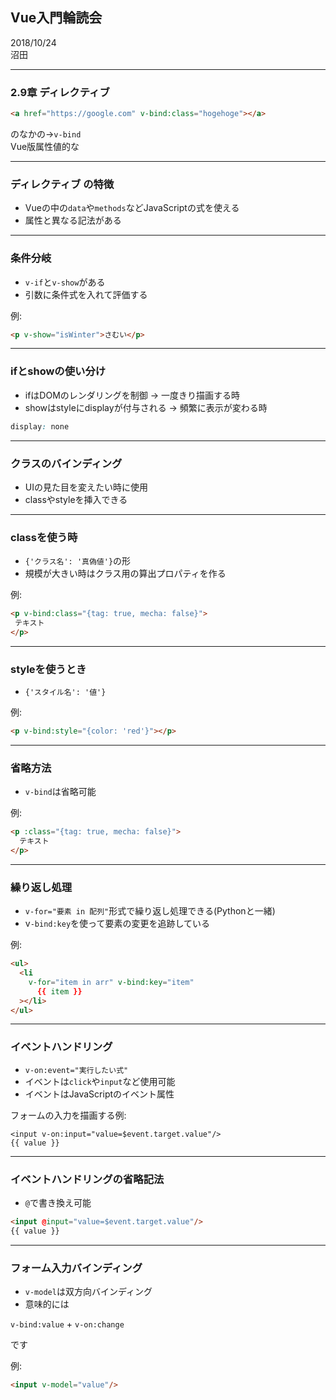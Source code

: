 ## Vue入門輪読会

2018/10/24  
沼田

---

### 2.9章 ディレクティブ
```html
<a href="https://google.com" v-bind:class="hogehoge"></a>
```

のなかの→`v-bind`  
Vue版属性値的な

---

### ディレクティブ の特徴
- Vueの中の`data`や`methods`などJavaScriptの式を使える
- 属性と異なる記法がある

---

### 条件分岐
- `v-if`と`v-show`がある
- 引数に条件式を入れて評価する

例:
```html
<p v-show="isWinter">さむい</p>
```

---

### ifとshowの使い分け
- ifはDOMのレンダリングを制御 -> 一度きり描画する時
- showはstyleにdisplayが付与される -> 頻繁に表示が変わる時

```css
display: none
```

---

### クラスのバインディング
- UIの見た目を変えたい時に使用
- classやstyleを挿入できる

---

### classを使う時
 - `{'クラス名': '真偽値'}`の形
 - 規模が大きい時はクラス用の算出プロパティを作る
 
 例:
 ```html
<p v-bind:class="{tag: true, mecha: false}">
  テキスト
</p>
```

---

### styleを使うとき
- `{'スタイル名': '値'}`

例:
```html
<p v-bind:style="{color: 'red'}"></p>
```

---

### 省略方法
- `v-bind`は省略可能

例:
```html
<p :class="{tag: true, mecha: false}">
  テキスト
</p>
```


---

### 繰り返し処理
- `v-for="要素 in 配列"`形式で繰り返し処理できる(Pythonと一緒)
- v`-bind:key`を使って要素の変更を追跡している

例: 
```html
<ul>
  <li
    v-for="item in arr" v-bind:key="item"
      {{ item }}
  ></li>
</ul>
```

---

### イベントハンドリング
- `v-on:event="実行したい式"`
- イベントは`click`や`input`など使用可能
- イベントはJavaScriptのイベント属性

フォームの入力を描画する例:
```vue
<input v-on:input="value=$event.target.value"/>
{{ value }}
```

---

### イベントハンドリングの省略記法
- `@`で書き換え可能
```html
<input @input="value=$event.target.value"/>
{{ value }}
```

---

### フォーム入力バインディング
- `v-model`は双方向バインディング
- 意味的には

`v-bind:value` + `v-on:change`

です

例:
```html
<input v-model="value"/>
```
